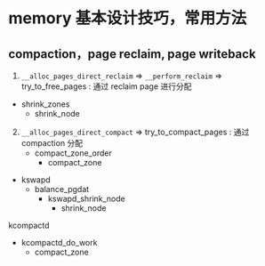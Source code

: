 # memory 基本设计技巧，常用方法

## compaction，page reclaim, page writeback

1. `__alloc_pages_direct_reclaim` => `__perform_reclaim` => try_to_free_pages : 通过 reclaim page 进行分配
  - shrink_zones
    - shrink_node
2. `__alloc_pages_direct_compact` => try_to_compact_pages : 通过 compaction 分配
    - compact_zone_order
      - compact_zone

- kswapd
  - balance_pgdat
    - kswapd_shrink_node
      - shrink_node

kcompactd
  - kcompactd_do_work
    - compact_zone
